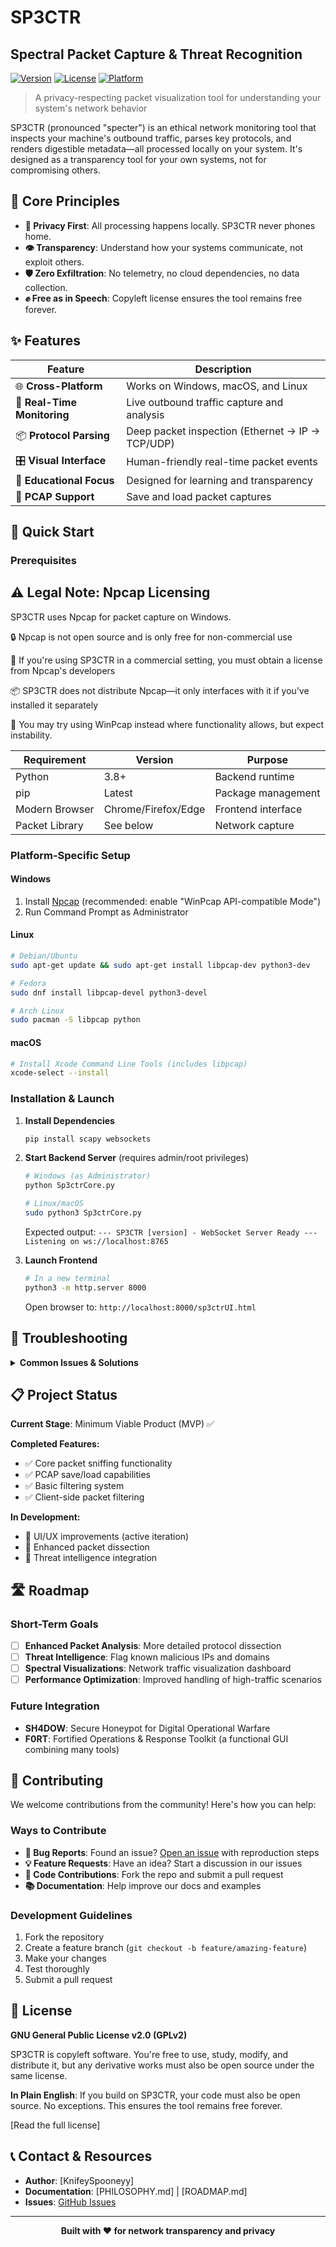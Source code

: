 # SP3CTR
## Spectral Packet Capture & Threat Recognition

[![Version](https://img.shields.io/badge/version-0.7.0-green.svg)](https://github.com/knifeyspooney/sp3ctr)
[![License](https://img.shields.io/badge/license-GPLv2-blue.svg)](LICENSE)
[![Platform](https://img.shields.io/badge/platform-Windows%20%7C%20macOS%20%7C%20Linux-lightgrey.svg)](#installation)

> A privacy-respecting packet visualization tool for understanding your system's network behavior

SP3CTR (pronounced "specter") is an ethical network monitoring tool that inspects your machine's outbound traffic, parses key protocols, and renders digestible metadata—all processed locally on your system. It's designed as a transparency tool for your own systems, not for compromising others.

## 🎯 Core Principles

- **🔐 Privacy First**: All processing happens locally. SP3CTR never phones home.
- **👁️ Transparency**: Understand how your systems communicate, not exploit others.
- **🛡️ Zero Exfiltration**: No telemetry, no cloud dependencies, no data collection.
- **✊ Free as in Speech**: Copyleft license ensures the tool remains free forever.

## ✨ Features

| Feature | Description |
|---------|-------------|
| 🌐 **Cross-Platform** | Works on Windows, macOS, and Linux |
| 📡 **Real-Time Monitoring** | Live outbound traffic capture and analysis |
| 📦 **Protocol Parsing** | Deep packet inspection (Ethernet → IP → TCP/UDP) |
| 🎛️ **Visual Interface** | Human-friendly real-time packet events |
| 🧪 **Educational Focus** | Designed for learning and transparency |
| 💾 **PCAP Support** | Save and load packet captures


## 🚀 Quick Start

### Prerequisites

## ⚠️ Legal Note: Npcap Licensing

SP3CTR uses Npcap for packet capture on Windows.

🔒 Npcap is not open source and is only free for non-commercial use

🧾 If you're using SP3CTR in a commercial setting, you must obtain a license from Npcap's developers

📦 SP3CTR does not distribute Npcap—it only interfaces with it if you’ve installed it separately

🔁 You may try using WinPcap instead where functionality allows, but expect instability.

| Requirement | Version | Purpose |
|-------------|---------|---------|
| Python | 3.8+ | Backend runtime |
| pip | Latest | Package management |
| Modern Browser | Chrome/Firefox/Edge | Frontend interface |
| Packet Library | See below | Network capture |

### Platform-Specific Setup

#### Windows
1. Install [Npcap](https://nmap.org/npcap/) (recommended: enable "WinPcap API-compatible Mode")
2. Run Command Prompt as Administrator

#### Linux
```bash
# Debian/Ubuntu
sudo apt-get update && sudo apt-get install libpcap-dev python3-dev

# Fedora
sudo dnf install libpcap-devel python3-devel

# Arch Linux
sudo pacman -S libpcap python
```

#### macOS
```bash
# Install Xcode Command Line Tools (includes libpcap)
xcode-select --install
```

### Installation & Launch

1. **Install Dependencies**
   ```bash
   pip install scapy websockets
   ```

2. **Start Backend Server** (requires admin/root privileges)
   ```bash
   # Windows (as Administrator)
   python Sp3ctrCore.py
   
   # Linux/macOS
   sudo python3 Sp3ctrCore.py
   ```
   
   Expected output: `--- SP3CTR [version] - WebSocket Server Ready --- Listening on ws://localhost:8765`

3. **Launch Frontend**
   ```bash
   # In a new terminal
   python3 -m http.server 8000
   ```
   
   Open browser to: `http://localhost:8000/sp3ctrUI.html`

## 🔧 Troubleshooting

<details>
<summary><strong>Common Issues & Solutions</strong></summary>

### ModuleNotFoundError
- **Cause**: Missing Python packages
- **Solution**: `pip install scapy websockets` (activate virtual environment if using one)

### Permission Errors
- **Cause**: Insufficient privileges for packet capture
- **Solution**: Run backend with admin/root privileges (`sudo` on Unix, "Run as Administrator" on Windows)

### Npcap/libpcap Issues
- **Cause**: Packet capture library not properly installed
- **Solution**: Reinstall packet library, restart system if needed

### Frontend Connection Problems
- **Symptoms**: Cannot connect to backend
- **Checklist**:
  - ✅ Backend server is running
  - ✅ Accessing via `http://localhost:8000` (not `file://`)
  - ✅ Check browser console (F12) for errors
  - ✅ Firewall not blocking port 8765

### Empty Interface List
- **Cause**: Packet library installation issues
- **Solution**: Check backend terminal for errors, reinstall packet library

</details>

## 📋 Project Status

**Current Stage**: Minimum Viable Product (MVP) ✅

**Completed Features:**
- ✅ Core packet sniffing functionality
- ✅ PCAP save/load capabilities
- ✅ Basic filtering system
- ✅ Client-side packet filtering

**In Development:**
- 🔄 UI/UX improvements (active iteration)
- 🔄 Enhanced packet dissection
- 🔄 Threat intelligence integration

## 🛣️ Roadmap

### Short-Term Goals
- [ ] **Enhanced Packet Analysis**: More detailed protocol dissection
- [ ] **Threat Intelligence**: Flag known malicious IPs and domains
- [ ] **Spectral Visualizations**: Network traffic visualization dashboard
- [ ] **Performance Optimization**: Improved handling of high-traffic scenarios

### Future Integration
- **SH4DOW**: Secure Honeypot for Digital Operational Warfare
- **F0RT**: Fortified Operations & Response Toolkit (a functional GUI combining many tools)

## 🤝 Contributing

We welcome contributions from the community! Here's how you can help:

### Ways to Contribute
- **🐛 Bug Reports**: Found an issue? [Open an issue](https://github.com/knifeyspooney/sp3ctr/issues) with reproduction steps
- **💡 Feature Requests**: Have an idea? Start a discussion in our issues
- **🔧 Code Contributions**: Fork the repo and submit a pull request
- **📚 Documentation**: Help improve our docs and examples

### Development Guidelines
1. Fork the repository
2. Create a feature branch (`git checkout -b feature/amazing-feature`)
3. Make your changes
4. Test thoroughly
5. Submit a pull request

## 📄 License

**GNU General Public License v2.0 (GPLv2)**

SP3CTR is copyleft software. You're free to use, study, modify, and distribute it, but any derivative works must also be open source under the same license.

**In Plain English**: If you build on SP3CTR, your code must also be open source. No exceptions. This ensures the tool remains free forever.

[Read the full license]

## 📞 Contact & Resources

- **Author**: [KnifeySpooneyy]
- **Documentation**: [PHILOSOPHY.md] | [ROADMAP.md]
- **Issues**: [GitHub Issues](https://github.com/knifeyspooney/sp3ctr/issues)

---

<div align="center">
<strong>Built with ❤️ for network transparency and privacy</strong>
</div>
